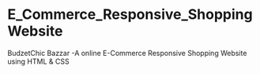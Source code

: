 # E_Commerce_Responsive_ShoppingWebsite
BudzetChic Bazzar -A online E-Commerce Responsive Shopping Website using HTML &amp; CSS
